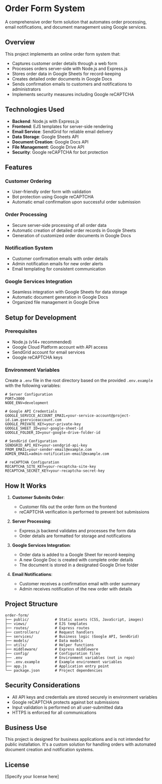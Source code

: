 # Order Form System

A comprehensive order form solution that automates order processing, email notifications, and document management using Google services.

## Overview

This project implements an online order form system that:
- Captures customer order details through a web form
- Processes orders server-side with Node.js and Express.js
- Stores order data in Google Sheets for record-keeping
- Creates detailed order documents in Google Docs
- Sends confirmation emails to customers and notifications to administrators
- Implements security measures including Google reCAPTCHA

## Technologies Used

- **Backend**: Node.js with Express.js
- **Frontend**: EJS templates for server-side rendering
- **Email Service**: SendGrid for reliable email delivery
- **Data Storage**: Google Sheets API
- **Document Creation**: Google Docs API
- **File Management**: Google Drive API
- **Security**: Google reCAPTCHA for bot protection

## Features

### Customer Ordering
- User-friendly order form with validation
- Bot protection using Google reCAPTCHA
- Automatic email confirmation upon successful order submission

### Order Processing
- Secure server-side processing of all order data
- Automatic creation of detailed order records in Google Sheets
- Generation of customized order documents in Google Docs

### Notification System
- Customer confirmation emails with order details
- Admin notification emails for new order alerts
- Email templating for consistent communication

### Google Services Integration
- Seamless integration with Google Sheets for data storage
- Automatic document generation in Google Docs
- Organized file management in Google Drive

## Setup for Development

### Prerequisites
- Node.js (v14+ recommended)
- Google Cloud Platform account with API access
- SendGrid account for email services
- Google reCAPTCHA keys

### Environment Variables
Create a `.env` file in the root directory based on the provided `.env.example` with the following variables:

```
# Server Configuration
PORT=3000
NODE_ENV=development

# Google API Credentials
GOOGLE_SERVICE_ACCOUNT_EMAIL=your-service-account@project-id.iam.gserviceaccount.com
GOOGLE_PRIVATE_KEY=your-private-key
GOOGLE_SHEET_ID=your-google-sheet-id
GOOGLE_FOLDER_ID=your-google-drive-folder-id

# SendGrid Configuration
SENDGRID_API_KEY=your-sendgrid-api-key
FROM_EMAIL=your-sender-email@example.com
ADMIN_EMAIL=admin-notification-email@example.com

# reCAPTCHA Configuration
RECAPTCHA_SITE_KEY=your-recaptcha-site-key
RECAPTCHA_SECRET_KEY=your-recaptcha-secret-key
```

## How It Works

1. **Customer Submits Order**:
   - Customer fills out the order form on the frontend
   - reCAPTCHA verification is performed to prevent bot submissions

2. **Server Processing**:
   - Express.js backend validates and processes the form data
   - Order details are formatted for storage and notifications

3. **Google Services Integration**:
   - Order data is added to a Google Sheet for record-keeping
   - A new Google Doc is created with complete order details
   - The document is stored in a designated Google Drive folder

4. **Email Notifications**:
   - Customer receives a confirmation email with order summary
   - Admin receives notification of the new order with details

## Project Structure

```
order-form/
├── public/            # Static assets (CSS, JavaScript, images)
├── views/             # EJS templates
├── routes/            # Express routes
├── controllers/       # Request handlers
├── services/          # Business logic (Google API, SendGrid)
├── models/            # Data models
├── utils/             # Helper functions
├── middleware/        # Express middleware
├── config/            # Configuration files
├── .env               # Environment variables (not in repo)
├── .env.example       # Example environment variables
├── app.js             # Application entry point
└── package.json       # Project dependencies
```

## Security Considerations

- All API keys and credentials are stored securely in environment variables
- Google reCAPTCHA protects against bot submissions
- Input validation is performed on all user-submitted data
- HTTPS is enforced for all communications

## Business Use

This project is designed for business applications and is not intended for public installation. It's a custom solution for handling orders with automated document creation and notification systems.

## License

[Specify your license here]